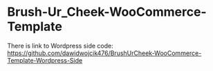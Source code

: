 # Brush-Ur_Cheek-WooCommerce-Template

There is link to Wordpress side code: https://github.com/dawidwojcik476/BrushUrCheek-WooCommerce-Template-Wordpress-Side

